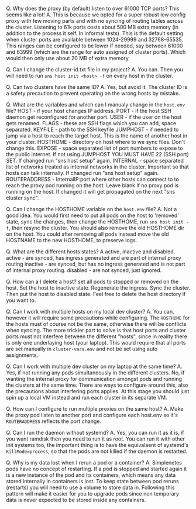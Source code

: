 Q. Why does the proxy (by default) listen to over 61000 TCP ports? This seems like a lot!
A. This is because we opted for a super robust low config proxy with few moving parts and with no syncing of routing tables across the cluster.
   Listening to 61k ports costs about 500 MB extra memory (in addition to the process it self. In informal tests).
   This is the default setting when cluster ports are available between 1024-29999 and 32768-65535.
   This ranges can be configured to be lower if needed, say between 61000 and 63999 (which are the range for auto assigned of cluster ports). Which would then only use about 20 MB of extra memory.

Q. Can I change the cluster-id.txt file in my project?
A. You can. Then you will need to run `sns host init <host> -f` on every host in the cluster.

Q. Can two clusters have the same ID?
A. Yes, but avoid it. The cluster ID is a safety precaution to prevent operating on the wrong hosts by mistake.


Q. What are the variables and which can I manualy change in the `host.env` file?
   HOST - if your host changes IP address.
   PORT - if the host SSH daemon get reconfigured for another port.
   USER - if the user on the host gets renamed.
   FLAGS - these are SSH flags which you can add, space separated.
   KEYFILE - path to the SSH keyfile
   JUMPHOST - if needed to jump via a host to reach the target host. This is the name of another host in your cluster.
   HOSTHOME - directory on host where to we sync files. Don't change this.
   EXPOSE - space separated list of port numbers to expose to the public internet. If not using JUMPHOST YOU MUST HAVE 22 (SSH port) SET. If changed run "sns host setup" again.
   INTERNAL - space separated list of networks treated as internal networks in the cluster. Important so that hosts can talk internally. If changed run "sns host setup" again.
   ROUTERADDRESS - InternalIP:port where other hosts can connect to to reach the proxy pod running on the host. Leave blank if no proxy pod is running on the host. If changed it will get propagated on the next "sns cluster sync".

Q. Can I change the HOSTHOME variable on the `host.env` file?
A. Not a good idea. You would first need to put all pods on the host to 'removed' state, sync the changes, then change the HOSTHOME, run `sns host init -f`, then resync the cluster. You should also remove the old HOSTHOME dir on the host.
   You could after removing all pods instead move the old HOSTNAME to the new HOSTHOME, to preserve logs.

Q. What are the different hosts states?
A  active, inactive and disabled.
   active - are synced, has ingress generated and are part of internal proxy routing
   inactive - are synced, but has no ingress generated and is not part of internal proxy routing.
   disabled - are not synced, just ignored.

Q. How can a I delete a host?
   set all pods to stopped or removed on the host.
   Set the host to inactive state.
   Regenerate the ingress.
   Sync the cluster.
   Then put the host to disabled state.
   Feel free to delete the host directory if you want to.

Q. Can I work with multiple hosts on my local dev cluster?
A. You can, however it will require some precautions while configuring.
   The `HOSTHOME` for the hosts must of course not be the same, otherwise there will be conflicts when syncing.
   The more trickier part to solve is that host ports and cluster ports must not interfere between the different "hosts", since in reality there is only one underlaying host (your laptop).
   This would require that all ports are set manually in `cluster-vars.env` and not be set using auto assignments.

Q. Can I work with multiple dev cluster on my laptop at the same time?
A. Yes, if not running any pods simultaneously in the different clusters.
   No, if wanting the internal proxy for communication amongst pods and running the clusters at the same time.
   There are ways to configure around this, also the precautions about interfering ports applies. At this stage you should just spin up a local VM instead and run each cluster in its separate VM.

Q. How can I configure to run multiple proxies on the same host?
A. Make the proxy pod listen to another port and configure each host.env so it's `ROUTERADDRESS` reflects the port change.

Q. Can I run the daemon without systemd?
A. Yes, you can run it as it is, if you want ramdisk then you need to run it as root.
   You can run it with other init systems too, the important thing is to have the equivalaent of systemd's `KillMode=process`, so that the pods are not killed if the daemon is restarted.

Q. Why is my data lost when I rerun a pod or a container?
A. Simplenetes pods have no concept of restarting. If a pod is stopped and started again it is a new instance of the pod and its containers, which means any data stored internally in containers is lost.
   To keep state between pod reruns (restarts) you will need to use a volume to store data in.
   Following this pattern will make it easier for you to upgrade pods since non temporary data is never expected to be stored inside any containers.

